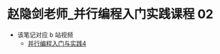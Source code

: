 # 赵隐剑老师_并行编程入门实践课程 02

* 该笔记对应 b 站视频
	*  [并行编程入门与实践4](https://www.bilibili.com/video/BV1PQU2YvE8J/?spm_id_from=333.788.recommend_more_video.4&vd_source=b7bbd99721bfe117cc47d14c9f45af86)
<!--stackedit_data:
eyJoaXN0b3J5IjpbLTUwMDIxNzkxOF19
-->